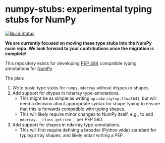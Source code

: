 # numpy-stubs: experimental typing stubs for NumPy

[![Build Status](https://travis-ci.org/numpy/numpy-stubs.svg?branch=master)](https://travis-ci.org/numpy/numpy-stubs)

**We are currently focused on moving these type stubs into the
NumPy main repo. We look forward to your contributions once the
migration is complete!**

This repository exists for developing [PEP 484](https://www.python.org/dev/peps/pep-0484/)
compatible typing annotations for [NumPy](https://github.com/numpy/numpy).

The plan:

1. Write basic type stubs for `numpy.ndarray` without dtypes or shapes.
2. Add support for dtypes in ndarray type-annotations.
   - This might be as simple as writing `np.ndarray[np.float64]`, but will need a
     decision about appropriate syntax for shape typing to ensure that this is
     forwards compatible with typing shapes.
   - This will likely require minor changes to NumPy itself, e.g., to add
     `ndarray.__class_getitem__` per PEP 560.
3. Add support for shapes in ndarray type-annotations.
   - This will first require defining a broader (Python wide) standard for
     typing array shapes, and likely entail writing a PEP.
